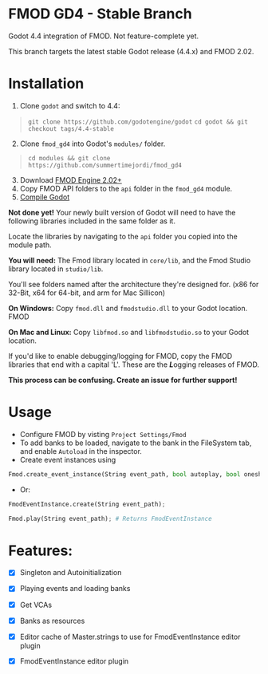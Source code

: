 # FMOD GD4 - Stable Branch
Godot 4.4 integration of FMOD. Not feature-complete yet.

This branch targets the latest stable Godot release (4.4.x) and FMOD 2.02.
# Installation
1. Clone `godot` and switch to 4.4:
> `git clone https://github.com/godotengine/godot`
> `cd godot && git checkout tags/4.4-stable`
2. Clone `fmod_gd4` into Godot's `modules/` folder.
> `cd modules && git clone https://github.com/summertimejordi/fmod_gd4`
3. Download [FMOD Engine 2.02+](https://www.fmod.com/download#FMOD%20Engine-select)
4. Copy FMOD API folders to the `api` folder in the `fmod_gd4` module.
5. [Compile Godot](https://docs.godotengine.org/en/stable/development/compiling/introduction_to_the_buildsystem.html?highlight=compile)

**Not done yet!**
Your newly built version of Godot will need to have the following libraries included in the same folder as it.

Locate the libraries by navigating to the `api` folder you copied into the module path.

**You will need:**
		The Fmod library located in `core/lib`, and the Fmod Studio library located in `studio/lib`.

You'll see folders named after the architecture they're designed for. (x86 for 32-Bit, x64 for 64-bit, and arm for Mac Sillicon)

**On Windows:**
	Copy `fmod.dll` and `fmodstudio.dll` to your Godot location. FMOD

**On Mac and Linux:**
	Copy `libfmod.so` and `libfmodstudio.so` to your Godot location.

If you'd like to enable debugging/logging for FMOD, copy the FMOD libraries that end with a capital 'L'. These are the ***L***ogging releases of FMOD.

**This process can be confusing. Create an issue for further support!**

# Usage
* Configure FMOD by visting `Project Settings/Fmod`
* To add banks to be loaded, navigate to the bank in the FileSystem tab, and enable `Autoload` in the inspector.
* Create event instances using
```py
Fmod.create_event_instance(String event_path, bool autoplay, bool oneshot); # Returns FmodEventInstance
```
* Or:
```py
FmodEventInstance.create(String event_path);
```
```py
Fmod.play(String event_path); # Returns FmodEventInstance
```

# Features:
- [x] Singleton and Autoinitialization
- [x] Playing events and loading banks
- [x] Get VCAs
- [x] Banks as resources
- [x] Editor cache of Master.strings to use for FmodEventInstance editor plugin
- [x] FmodEventInstance editor plugin

